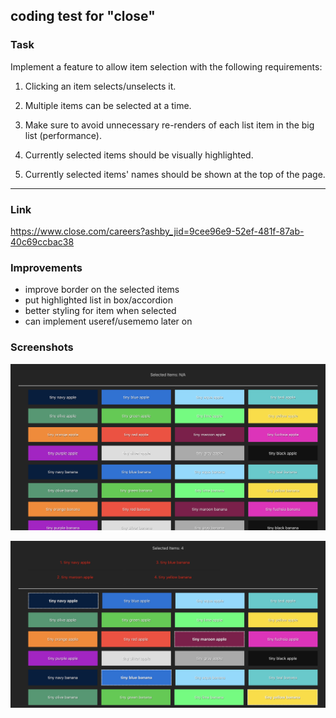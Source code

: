 ## coding test for "close"

### Task
Implement a feature to allow item selection with the following requirements:

1. Clicking an item selects/unselects it.

2. Multiple items can be selected at a time.

3. Make sure to avoid unnecessary re-renders of each list item in the big list (performance).

4. Currently selected items should be visually highlighted.

5. Currently selected items' names should be shown at the top of the page.

---

### Link
https://www.close.com/careers?ashby_jid=9cee96e9-52ef-481f-87ab-40c69ccbac38

### Improvements

- improve border on the selected items
- put highlighted list in box/accordion
- better styling for item when selected
- can implement useref/usememo later on

### Screenshots

![empty list](public/empty_list.png)

![selected items](public/selected_items.png)